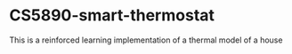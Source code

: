 # CS5890-smart-thermostat
This is a reinforced learning implementation of a thermal model of a house
